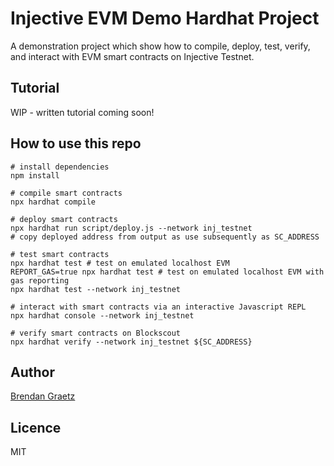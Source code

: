 # Injective EVM Demo Hardhat Project

A demonstration project which show how to compile, deploy, test, verify, and interact
with EVM smart contracts on Injective Testnet.

## Tutorial

WIP - written tutorial coming soon!

## How to use this repo

```shell
# install dependencies
npm install

# compile smart contracts
npx hardhat compile

# deploy smart contracts
npx hardhat run script/deploy.js --network inj_testnet
# copy deployed address from output as use subsequently as SC_ADDRESS

# test smart contracts
npx hardhat test # test on emulated localhost EVM
REPORT_GAS=true npx hardhat test # test on emulated localhost EVM with gas reporting
npx hardhat test --network inj_testnet

# interact with smart contracts via an interactive Javascript REPL
npx hardhat console --network inj_testnet

# verify smart contracts on Blockscout
npx hardhat verify --network inj_testnet ${SC_ADDRESS}

```

## Author

[Brendan Graetz](https://blog.bguiz.com/)

## Licence

MIT

